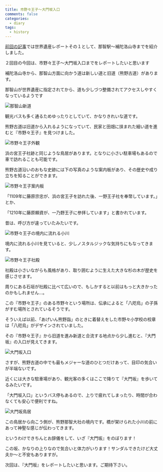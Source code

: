 ```yaml
---
title: 市野々王子～大門坂入口
comments: false
categories:
  - diary
tags:
  - history
---
```


[前回の記事][1]では世界遺産レポートその１として、那智駅～補陀洛山寺までを紹介しました。

２回目の今回は、市野々王子～大門坂入口までをレポートしたいと思います

補陀洛山寺から、那智山方面に向かう道は新しい道と旧道（熊野古道）があります。

那智山が世界遺産に指定されてから、道も少しづつ整備されてアクセスしやすくなっているようです

![那智山新道][2]

観光バスも多く通るためゆったりとしていて、かなりきれいな道です。

熊野古道は旧道から入れるようになっていて、民家と田畑に挟まれた細い道を進むと『市野々王子』を見つけました。

![市野々王子外観][3]

浜の宮王子社跡と同じような鳥居があります。となりに小さい駐車場もあるので車で訪れることも可能です。

熊野古道沿いのおもな史跡には下の写真のような案内板があり、その歴史や成り立ちを知ることができます。

![市野々王子案内板][4]

「1109年に藤原宗忠が、浜の宮王子を訪れた後、一野王子社を奉幣しています。」とか、

「1210年に藤原頼資が、一乃野王子に参拝しています」と書かれています。

昔は、呼び方が違っていたみたいです。

![市野々王子の境内に流れる小川][5]

境内に流れる小川を見ていると、少しノスタルジックな気持ちにもなってきます。

![市野々王子社殿][6]

社殿は小さいながらも風格があり、取り囲むように生えた大きな杉の木が歴史を感じさせます。

周りにある石垣が社殿に比べて広いので、もしかすると以前はもっと大きかったのかもしれません…。

この『市野々王子』のある市野々という場所は、伝承によると「八咫烏」の子孫がすむ場所とされているそうです。

そういえば以前、「あげいん熊野詣」のときに着替えをした市野々小学校の校章は「八咫烏」がデザインされていました。

その『市野々王子』から旧道を進み新道と合流する地点から少し進むと、『大門坂』の入口が見えてきます。

![大門坂入口][7]

さすが、熊野古道の中でも最もメジャーな道のひとつだけあって、目印の気合いが半端ないです。

近くには大きな駐車場があり、観光客の多くはここで降りて『大門坂』を歩いてるみたいです。

「大門坂入口」というバス停もあるので、上りで疲れてしまったり、時間が合わなくても安心で便利ですね。

![大門坂鳥居][8]

この鳥居から向こう側が、熊野那智大社の境内です。橋が架けられた小川の前にあって神聖な感じが伝わってきます。

というわけできちんとお辞儀をして、いざ『大門坂』をのぼります！

この坂、かなりの上りなので気合いと体力がいります！サンダルできたけど大丈夫か～と不安もありますが。

次回は、『大門坂』をレポートしたいと思います。ご期待下さい。

[1]: /diary/nachi-sta-to-fudarakusan-temple.html "那智駅～補陀洛山寺"
[2]: /img/uploads/2009/12/ichinono-oji-to-daimonsaka-gate-1.jpg
[3]: /img/uploads/2009/12/ichinono-oji-to-daimonsaka-gate-2.jpg
[4]: /img/uploads/2009/12/ichinono-oji-to-daimonsaka-gate-3.jpg
[5]: /img/uploads/2009/12/ichinono-oji-to-daimonsaka-gate-4.jpg
[6]: /img/uploads/2009/12/ichinono-oji-to-daimonsaka-gate-5.jpg
[7]: /img/uploads/2009/12/ichinono-oji-to-daimonsaka-gate-6.jpg
[8]: /img/uploads/2009/12/ichinono-oji-to-daimonsaka-gate-7.jpg
